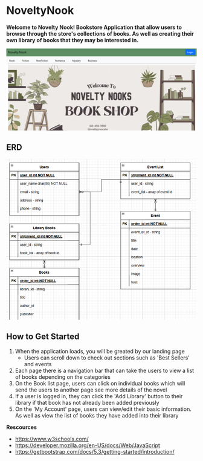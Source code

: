 # NoveltyNook
**Welcome to Novelty Nook! Bookstore Application that allow users to browse through the store's collections of books. As well as creating their own library of books that they may be interested in.**

![NoveltyNook](https://github.com/kpthanh01/NoveltyNook/blob/main/assets/screenshot1.png)

## ERD
![ERD](https://github.com/kpthanh01/NoveltyNook/blob/main/assets/erd.png)

## How to Get Started
1. When the application loads, you will be greated by our landing page
   - Users can scroll down to check out sections such as 'Best Sellers' and events
2. Each page there is a navigation bar that can take the users to view a list of books depending on the categories
3. On the Book list page, users can click on individual books which will send the users to another page see more details of the novel
4. If a user is logged in, they can click the 'Add Library' button to their library if that book has not already been added previously
5. On the 'My Account' page, users can view/edit their basic information. As well as view the list of books they have added into their library

**Rescources**
- https://www.w3schools.com/
- https://developer.mozilla.org/en-US/docs/Web/JavaScript
- https://getbootstrap.com/docs/5.3/getting-started/introduction/